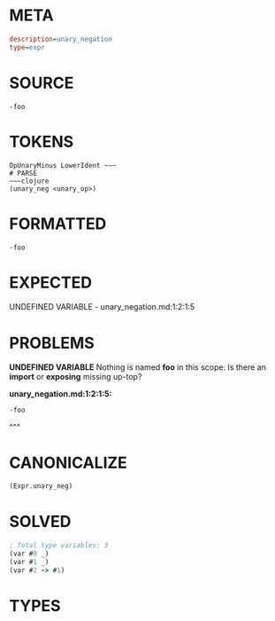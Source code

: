 # META
~~~ini
description=unary_negation
type=expr
~~~
# SOURCE
~~~roc
-foo
~~~
# TOKENS
~~~text
OpUnaryMinus LowerIdent ~~~
# PARSE
~~~clojure
(unary_neg <unary_op>)
~~~
# FORMATTED
~~~roc
-foo
~~~
# EXPECTED
UNDEFINED VARIABLE - unary_negation.md:1:2:1:5
# PROBLEMS
**UNDEFINED VARIABLE**
Nothing is named **foo** in this scope.
Is there an **import** or **exposing** missing up-top?

**unary_negation.md:1:2:1:5:**
```roc
-foo
```
 ^^^


# CANONICALIZE
~~~clojure
(Expr.unary_neg)
~~~
# SOLVED
~~~clojure
; Total type variables: 3
(var #0 _)
(var #1 _)
(var #2 -> #1)
~~~
# TYPES
~~~roc
~~~
